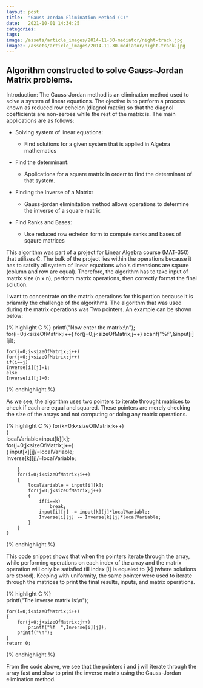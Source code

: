 ```yaml
---
layout: post
title:  "Gauss Jordan Elimination Method (C)"
date:   2021-10-01 14:34:25
categories: 
tags: 
image: /assets/article_images/2014-11-30-mediator/night-track.jpg
image2: /assets/article_images/2014-11-30-mediator/night-track.jpg
---
```


## Algorithm constructed to solve Gauss-Jordan Matrix problems.

Introduction: The Gauss-Jordan method is an elimination method used to solve a system of linear equations. The ojective is to perform a process known as reduced row echelon (diagnol matrix) so that the diagnol coefficients are non-zeroes while the rest of the matrix is. The main applications are as follows: 
  * Solving system of linear equations:
    * Find solutions for a given system that is applied in Algebra mathematics
  
  * Find the determinant:
    * Applications for a square matrix in orderr to find the determinant of that system.
  
  * Finding the Inverse of a Matrix:
    * Gauss-jordan eliminitation method allows operations to determine the imverse of a square matrix
  
  * Find Ranks and Bases:
    * Use reduced row echelon form to compute ranks and bases of sqaure matrices

This algorithm was part of a project for Linear Algebra course (MAT-350) that utilizes C. The bulk of the project lies within the operations because it has to satsify all system of linear equations who's dimensions are sqaure (column and row are equal). Therefore, the algorithm has to take input of matrix size (n x n), perform matrix operations, then correctly format the final solution. 

I want to concentrate on the matrix operations for this portion because it is priamrily the challenge of the algorithms. The algorithm that was used during the matrix operations was Two pointers. An example can be shown below:

{% highlight C %}
	printf("Now enter the matrix:\n");						
		for(i=0;i<sizeOfMatrix;i++)
			for(j=0;j<sizeOfMatrix;j++)
				scanf("%f",&input[i][j]);

	for(i=0;i<sizeOfMatrix;i++)									
	for(j=0;j<sizeOfMatrix;j++)							
	if(i==j)										
	Inverse[i][j]=1;									
	else											
	Inverse[i][j]=0;
{% endhighlight %}	
	
As we see, the algorithm uses two pointers to iterate throught matrices to check if each are equal and squared. These pointers are merely checking the size of the arrays and not computing or doing any matrix operations. 
	

{% highlight C %}
	for(k=0;k<sizeOfMatrix;k++)									 
	{														
		localVariable=input[k][k];										
		for(j=0;j<sizeOfMatrix;j++)								
		{
			input[k][j]/=localVariable;									
			Inverse[k][j]/=localVariable;									

		}													
		for(i=0;i<sizeOfMatrix;i++)									
		{
			localVariable = input[i][k];									
			for(j=0;j<sizeOfMatrix;j++)							
			{												
				if(i==k)
					break;									
				input[i][j] -= input[k][j]*localVariable;						
				Inverse[i][j] -= Inverse[k][j]*localVariable;						
			}
		}
	}
{% endhighlight %}	
	
This code snippet shows that when the pointers iterate through the array, while performing operations on each index of the array and the matrix operation will only be satisfied till index [i] is equaled to [k] (where solutions are stored). Keeping with uniformity, the same pointer were used to iterate through the matrices to print the final results, inputs, and matrix operations.
	
{% highlight C %}	
	printf("The inverse matrix is:\n");				

	for(i=0;i<sizeOfMatrix;i++)
	{
		for(j=0;j<sizeOfMatrix;j++)
			printf("%f	",Inverse[i][j]);
		printf("\n");
	}
	return 0;
{% endhighlight %}	
	
From the code above, we see that the pointers i and j will iterate through the array fast and slow to print the inverse matrix using the Gauss-Jordan elimination method.
